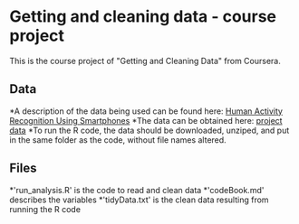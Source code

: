 # Getting and cleaning data - course project
This is the course project of "Getting and Cleaning Data" from Coursera. 

## Data
*A description of the data being used can be found here: [Human Activity Recognition Using Smartphones](http://archive.ics.uci.edu/ml/datasets/Human+Activity+Recognition+Using+Smartphones)
*The data can be obtained here: [project data](https://d396qusza40orc.cloudfront.net/getdata%2Fprojectfiles%2FUCI%20HAR%20Dataset.zip)
*To run the R code, the data should be downloaded, unziped, and put in the same folder as the code, without file names altered.

## Files
*'run_analysis.R' is the code to read and clean data
*'codeBook.md' describes the variables
*'tidyData.txt' is the clean data resulting from running the R code

